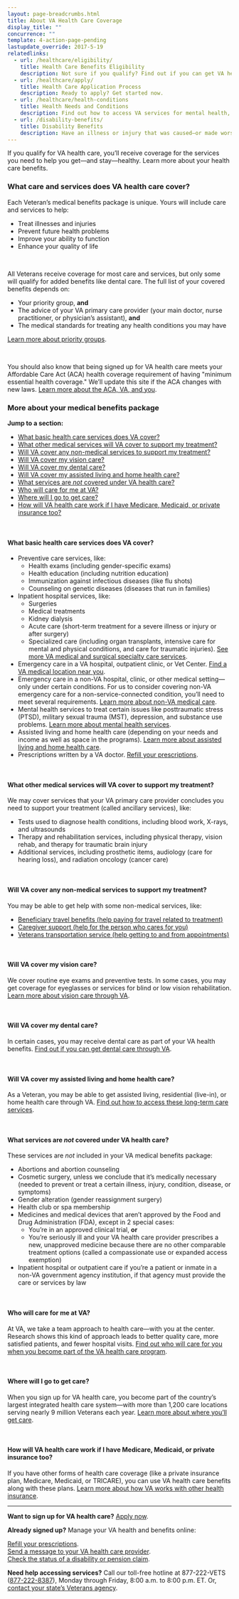 ```yaml
---
layout: page-breadcrumbs.html
title: About VA Health Care Coverage
display_title: ""
concurrence: ""
template: 4-action-page-pending
lastupdate_override: 2017-5-19
relatedlinks: 
  - url: /healthcare/eligibility/
    title: Health Care Benefits Eligibility
    description: Not sure if you qualify? Find out if you can get VA health care benefits.
  - url: /healthcare/apply/
    title: Health Care Application Process
    description: Ready to apply? Get started now.
  - url: /healthcare/health-conditions
    title: Health Needs and Conditions
    description: Find out how to access VA services for mental health, women’s health, and other specific needs.
  - url: /disability-benefits/
    title: Disability Benefits
    description: Have an illness or injury that was caused—or made worse—by your active-duty service? Find out if you can get disability compensation (monthly payments) from VA.
---
```


<div class="va-introtext">

If you qualify for VA health care, you’ll receive coverage for the services you need to help you get—and stay—healthy. Learn more about your health care benefits.

</div>

<div class="feature" markdown=“1”>

### What care and services does VA health care cover?

Each Veteran’s medical benefits package is unique. Yours will include care and services to help:

- Treat illnesses and injuries
- Prevent future health problems
- Improve your ability to function
- Enhance your quality of life

<br>

All Veterans receive coverage for most care and services, but only some will qualify for added benefits like dental care. The full list of your covered benefits depends on:

- Your priority group, **and**
- The advice of your VA primary care provider (your main doctor, nurse practitioner, or physician’s assistant), **and**
- The medical standards for treating any health conditions you may have

[Learn more about priority groups](/healthcare/eligibility/).

<br>

You should also know that being signed up for VA health care meets your Affordable Care Act (ACA) health coverage requirement of having "minimum essential health coverage." We’ll update this site if the ACA changes with new laws. [Learn more about the ACA, VA, and you](https://www.va.gov/health/aca/FAQ.asp).

</div>

### More about your medical benefits package

**Jump to a section:**

- [What basic health care services does VA cover?](#health-about-basic)
- [What other medical services will VA cover to support my treatment?](#health-about-other-services)
- [Will VA cover any non-medical services to support my treatment?](#health-about-non-medical)
- [Will VA cover my vision care?](#health-about-vision)
- [Will VA cover my dental care?](#health-about-dental)
- [Will VA cover my assisted living and home health care?](#health-about-assisted-living)
- [What services are *not* covered under VA health care?](#health-about-not-covered)
- [Who will care for me at VA?](#health-about-care-team)
- [Where will I go to get care?](#health-about-care-locations)
- [How will VA health care work if I have Medicare, Medicaid, or private insurance too?](#health-about-other-insurance)

<br>

<span id="health-about-basic">

#### What basic health care services does VA cover?

- Preventive care services, like:
  - Health exams (including gender-specific exams)
  - Health education (including nutrition education)
  - Immunization against infectious diseases (like flu shots)
  - Counseling on genetic diseases (diseases that run in families)
- Inpatient hospital services, like:
  - Surgeries
  - Medical treatments 
  - Kidney dialysis
  - Acute care (short-term treatment for a severe illness or injury or after surgery)
  - Specialized care (including organ transplants, intensive care for mental and physical conditions, and care for traumatic injuries). [See more VA medical and surgical specialty care services](https://www.va.gov/healthbenefits/access/specialty_care_services.asp). 
- Emergency care in a VA hospital, outpatient clinic, or Vet Center. [Find a VA medical location near you](https://www.va.gov/directory/guide/division.asp?dnum=1). 
- Emergency care in a non-VA hospital, clinic, or other medical setting—only under certain conditions. For us to consider covering non-VA emergency care for a non-service-connected condition, you’ll need to meet several requirements. [Learn more about non-VA medical care](https://www.va.gov/HEALTHBENEFITS/access/emergency_care.asp). 
- Mental health services to treat certain issues like posttraumatic stress (PTSD), military sexual trauma (MST), depression, and substance use problems. [Learn more about mental health services](/healthcare/health-conditions/mental-health/).
- Assisted living and home health care (depending on your needs and income as well as space in the programs). [Learn more about assisted living and home health care](/healthcare/about-va-health-care/assisted-living-and-home-health-care/).
- Prescriptions written by a VA doctor. [Refill your prescriptions](/healthcare/prescriptions/). 

<br>

<span id="health-about-other-services">

#### What other medical services will VA cover to support my treatment?

We may cover services that your VA primary care provider concludes you need to support your treatment (called ancillary services), like:

- Tests used to diagnose health conditions, including blood work, X-rays, and ultrasounds 
- Therapy and rehabilitation services, including physical therapy, vision rehab, and therapy for traumatic brain injury
- Additional services, including prosthetic items, audiology (care for hearing loss), and radiation oncology (cancer care)
 
<br>

<span id="health-about-non-medical">

#### Will VA cover any non-medical services to support my treatment?

You may be able to get help with some non-medical services, like:

- [Beneficiary travel benefits (help paying for travel related to treatment)](https://www.va.gov/healthbenefits/vtp/beneficiary_travel.asp)
- [Caregiver support (help for the person who cares for you)](http://www.caregiver.va.gov/)
- [Veterans transportation service (help getting to and from appointments)](https://www.va.gov/healthbenefits/vtp/veterans_transportation_service.asp) 

<br>

<span id="health-about-vision">

#### Will VA cover my vision care?

We cover routine eye exams and preventive tests. In some cases, you may get coverage for eyeglasses or services for blind or low vision rehabilitation. [Learn more about vision care through VA](/healthcare/about-va-health-care/vision-care/).

<br>

<span id="health-about-dental">

#### Will VA cover my dental care?

In certain cases, you may receive dental care as part of your VA health benefits. [Find out if you can get dental care through VA](/healthcare/about-va-health-care/dental-care/).

<br>

<span id="health-about-assisted-living">

#### Will VA cover my assisted living and home health care?

As a Veteran, you may be able to get assisted living, residential (live-in), or home health care through VA. [Find out how to access these long-term care services](/healthcare/about-va-health-care/assisted-living-and-home-health-care/).

<br>

<span id="health-about-not-covered">

#### What services are *not* covered under VA health care?

These services are *not* included in your VA medical benefits package:

- Abortions and abortion counseling
- Cosmetic surgery, unless we conclude that it’s medically necessary (needed to prevent or treat a certain illness, injury, condition, disease, or symptoms)
- Gender alteration (gender reassignment surgery)
- Health club or spa membership
- Medicines and medical devices that aren’t approved by the Food and Drug Administration (FDA), except in 2 special cases:
  - You’re in an approved clinical trial, **or**
  - You’re seriously ill and your VA health care provider prescribes a new, unapproved medicine because there are no other comparable treatment options (called a compassionate use or expanded access exemption)
 - Inpatient hospital or outpatient care if you’re a patient or inmate in a non-VA government agency institution, if that agency must provide the care or services by law
 
<br>

<span id="health-about-care-team">
 
#### Who will care for me at VA?

At VA, we take a team approach to health care—with you at the center. Research shows this kind of approach leads to better quality care, more satisfied patients, and fewer hospital visits. [Find out who will care for you when you become part of the VA health care program](/healthcare/about-va-health-care/your-care-team/).

<br>

<span id="health-about-care-locations">

#### Where will I go to get care?

When you sign up for VA health care, you become part of the country’s largest integrated health care system—with more than 1,200 care locations serving nearly 9 million Veterans each year. [Learn more about where you’ll get care](/healthcare/about-va-health-care/where-you-get-care/).

<br>

<span id="health-about-other-insurance">

#### How will VA health care work if I have Medicare, Medicaid, or private insurance too?

If you have other forms of health care coverage (like a private insurance plan, Medicare, Medicaid, or TRICARE), you can use VA health care benefits along with these plans. [Learn more about how VA works with other health insurance](/healthcare/about-va-health-care/va-health-care-and-other-insurance/).

------

**Want to sign up for VA health care?** [Apply now](/healthcare/apply/).

**Already signed up?** Manage your VA health and benefits online: 

[Refill your prescriptions](/healthcare/prescriptions/). <br /> 
[Send a message to your VA health care provider](/healthcare/messaging/). <br /> 
[Check the status of a disability or pension claim](/track-claims/).

**Need help accessing services?** Call our toll-free hotline at 877-222-VETS (<a href="tel:+1-877-222-8387">877-222-8387</a>), Monday through Friday, 8:00 a.m. to 8:00 p.m. ET. Or, [contact your state’s Veterans agency](https://www.va.gov/statedva.htm).
